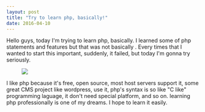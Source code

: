 ```yaml
---
layout: post
title: "Try to learn php, basically!"
date: 2016-04-10
---
```

Hello guys, today I'm trying to learn php, basically. I learned some of php statements and features but that was not basically . 
Every times that I wanted to start this important, suddenly, it failed, but today I'm gonna try seriously.
<figure>
	<img src="http://s7.picofile.com/file/8246616168/php_banner.jpg">
</figure>
I like php because it's free, open source, most host servers support it, some great CMS project like wordpress, use it, php's syntax is so like "C like" programming laguage, it don't need special platform, and so on.
learning php professionally is one of my dreams. I hope to learn it easily.
